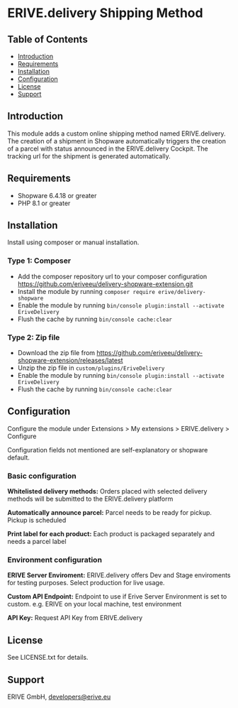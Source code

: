 # ERIVE.delivery Shipping Method

## Table of Contents

- [Introduction](#introduction)
- [Requirements](#requirements)
- [Installation](#installation)
- [Configuration](#configuration)
- [License](#license)
- [Support](#support)

## Introduction

This module adds a custom online shipping method named ERIVE.delivery.
The creation of a shipment in Shopware automatically triggers the creation of a parcel with status announced in the ERIVE.delivery Cockpit.
The tracking url for the shipment is generated automatically.

## Requirements

- Shopware 6.4.18 or greater
- PHP 8.1 or greater

## Installation

Install using composer or manual installation.

### Type 1: Composer

- Add the composer repository url to your composer configuration https://github.com/eriveeu/delivery-shopware-extension.git
- Install the module by running `composer require erive/delivery-shopware`
- Enable the module by running `bin/console plugin:install --activate EriveDelivery`
- Flush the cache by running `bin/console cache:clear`

### Type 2: Zip file

- Download the zip file from https://github.com/eriveeu/delivery-shopware-extension/releases/latest
- Unzip the zip file in `custom/plugins/EriveDelivery`
- Enable the module by running `bin/console plugin:install --activate EriveDelivery`
- Flush the cache by running `bin/console cache:clear`


## Configuration

Configure the module under Extensions > My extensions > ERIVE.delivery > Configure

Configuration fields not mentioned are self-explanatory or shopware default.

### Basic configuration

**Whitelisted delivery methods:** Orders placed with selected delivery methods will be submitted to the ERIVE.delivery platform

**Automatically announce parcel:** Parcel needs to be ready for pickup. Pickup is scheduled

**Print label for each product:** Each product is packaged separately and needs a parcel label

### Environment configuration

**ERIVE Server Enviroment:** ERIVE.delivery offers Dev and Stage enviroments for testing purposes. Select production for live usage.

**Custom API Endpoint:** Endpoint to use if Erive Server Environment is set to custom. e.g. ERIVE on your local machine, test environment

**API Key:** Request API Key from ERIVE.delivery

## License

See LICENSE.txt for details.

## Support

ERIVE GmbH, developers@erive.eu